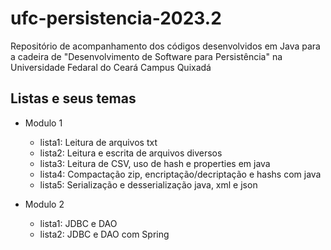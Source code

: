 # ufc-persistencia-2023.2
 Repositório de acompanhamento dos códigos desenvolvidos em Java para a cadeira de "Desenvolvimento de Software para Persistência" na Universidade Fedaral do Ceará Campus Quixadá

## Listas e seus temas

- Modulo 1
    - lista1: Leitura de arquivos txt
    - lista2: Leitura e escrita de arquivos diversos
    - lista3: Leitura de CSV, uso de hash e properties em java
    - lista4: Compactação zip, encriptação/decriptação e hashs com java
    - lista5: Serialização e desserialização java, xml e json
    
- Modulo 2
    - lista1: JDBC e DAO
    - lista2: JDBC e DAO com Spring
